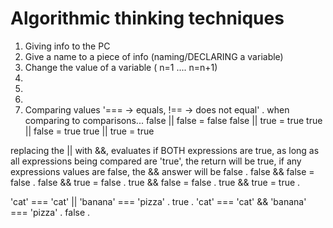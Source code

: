 # Algorithmic thinking techniques
1. Giving info to the PC
2. Give a name to a piece of info (naming/DECLARING a variable)
3. Change the value of a variable ( n=1 .... n=n+1)
4.
5.
6.
7. Comparing values '=== -> equals, !== -> does not equal' . 
when comparing to comparisons...
false || false  = false
false || true   = true
true || false   = true 
true || true    = true
  
replacing the || with &&, evaluates if BOTH expressions are true, as long as all expressions being compared are 'true', the return will be true, if any expressions values are false, the && answer will be false . 
false && false = false . 
false && true = false . 
true && false = false . 
true && true = true . 

>
'cat' === 'cat' || 'banana' === 'pizza' . 
true . 
'cat' === 'cat' && 'banana' === 'pizza' . 
false . 
>
